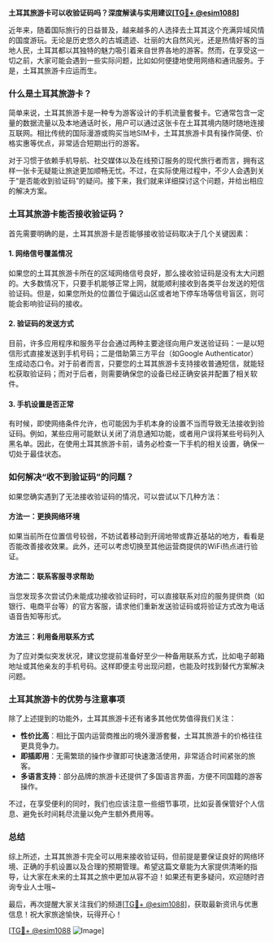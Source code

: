 **土耳其旅游卡可以收验证码吗？深度解读与实用建议[[TG💪+ @esim1088](https://t.me/s/esim1088)]**

近年来，随着国际旅行的日益普及，越来越多的人选择去土耳其这个充满异域风情的国度游玩。无论是历史悠久的古城遗迹、壮丽的大自然风光，还是热情好客的当地人民，土耳其都以其独特的魅力吸引着来自世界各地的游客。然而，在享受这一切之前，大家可能会遇到一些实际问题，比如如何便捷地使用网络和通讯服务。于是，土耳其旅游卡应运而生。

### **什么是土耳其旅游卡？**

简单来说，土耳其旅游卡是一种专为游客设计的手机流量套餐卡。它通常包含一定量的数据流量以及本地通话时长，用户可以通过这张卡在土耳其境内随时随地连接互联网。相比传统的国际漫游或购买当地SIM卡，土耳其旅游卡具有操作简便、价格实惠等优点，非常适合短期出行的游客。

对于习惯于依赖手机导航、社交媒体以及在线预订服务的现代旅行者而言，拥有这样一张卡无疑能让旅途更加顺畅无忧。不过，在实际使用过程中，不少人会遇到关于“是否能收到验证码”的疑问。接下来，我们就来详细探讨这个问题，并给出相应的解决方案。

### **土耳其旅游卡能否接收验证码？**

首先需要明确的是，土耳其旅游卡是否能够接收验证码取决于几个关键因素：

#### **1. 网络信号覆盖情况**
如果您的土耳其旅游卡所在的区域网络信号良好，那么接收验证码是没有太大问题的。大多数情况下，只要手机能够正常上网，就能顺利接收到各类平台发送的短信验证码。但是，如果您所处的位置位于偏远山区或者地下停车场等信号盲区，则可能会影响验证码的接收。

#### **2. 验证码的发送方式**
目前，许多应用程序和服务平台会通过两种主要途径向用户发送验证码：一是以短信形式直接发送到手机号码；二是借助第三方平台（如Google Authenticator）生成动态口令。对于前者而言，只要您的土耳其旅游卡支持接收普通短信，就能轻松获取验证码；而对于后者，则需要确保您的设备已经正确安装并配置了相关软件。

#### **3. 手机设置是否正常**
有时候，即使网络条件允许，也可能因为手机本身的设置不当而导致无法接收到验证码。例如，某些应用可能默认关闭了消息通知功能，或者用户误将某些号码列入黑名单。因此，在使用土耳其旅游卡前，请务必检查一下手机的相关设置，确保一切处于最佳状态。

### **如何解决“收不到验证码”的问题？**

如果您确实遇到了无法接收验证码的情况，可以尝试以下几种方法：

#### **方法一：更换网络环境**
如果当前所在位置信号较弱，不妨试着移动到开阔地带或靠近基站的地方，看看是否能改善接收效果。此外，还可以考虑切换至其他运营商提供的WiFi热点进行验证。

#### **方法二：联系客服寻求帮助**
当您发现多次尝试仍未能成功接收验证码时，可以直接联系对应的服务提供商（如银行、电商平台等）的官方客服，请求他们重新发送验证码或将验证方式改为电话语音告知等形式。

#### **方法三：利用备用联系方式**
为了应对类似突发状况，建议您提前准备好至少一种备用联系方式，比如电子邮箱地址或其他亲友的手机号码。这样即便主号出现问题，也能及时找到替代方案解决问题。

### **土耳其旅游卡的优势与注意事项**

除了上述提到的功能外，土耳其旅游卡还有诸多其他优势值得我们关注：

- **性价比高**：相比于国内运营商推出的境外漫游套餐，土耳其旅游卡的价格往往更具竞争力。
- **即插即用**：无需繁琐的操作步骤即可快速激活使用，非常适合时间紧张的旅客。
- **多语言支持**：部分品牌的旅游卡还提供了多国语言界面，方便不同国籍的游客操作。

不过，在享受便利的同时，我们也应该注意一些细节事项，比如妥善保管好个人信息、避免长时间耗尽流量以免产生额外费用等。

### **总结**

综上所述，土耳其旅游卡完全可以用来接收验证码，但前提是要保证良好的网络环境、正确的手机设置以及合理的预期管理。希望这篇文章能为大家提供清晰的指导，让大家在未来的土耳其之旅中更加从容不迫！如果还有更多疑问，欢迎随时咨询专业人士哦~

最后，再次提醒大家关注我们的频道[[TG💪+ @esim1088](https://t.me/s/esim1088)]，获取最新资讯与优惠信息！祝大家旅途愉快，玩得开心！

[[TG💪+ @esim1088](https://t.me/s/esim1088) ![Image](https://i.postimg.cc/4NQfJmqS/Snipaste-2025-05-13-00-14-12.png)]